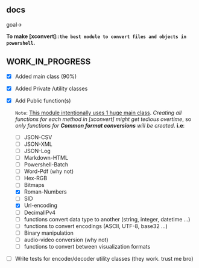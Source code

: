 ## docs

goal->

**To make
[xconvert]::`the best module to convert files and objects in powershell`.**

<!-- Usage docs go here -->

## WORK_IN_PROGRESS

- [x] Added main class (90%)
- [x] Added Private /utility classes
- [x] Add Public function(s)

  `Note`: [This module intentionally uses 1 huge main class](). _Creating all
  functions for each method in [xconvert] might get tedious overtime_, so _only
  functions for **Common format conversions** will be created_. **i.e**:

  - [ ] JSON-CSV
  - [ ] JSON-XML
  - [ ] JSON-Log
  - [ ] Markdown-HTML
  - [ ] Powershell-Batch
  - [ ] Word-Pdf (why not)
  - [ ] Hex-RGB
  - [ ] Bitmaps
  - [x] Roman-Numbers
  - [ ] SID
  - [x] Url-encoding
  - [ ] DecimalIPv4
  - [ ] functions convert data type to another (string, integer, datetime ...)
  - [ ] functions to convert encodings (ASCII, UTF-8, base32 ...)
  - [ ] Binary manipulation
  - [ ] audio-video conversion (why not)
  - [ ] functions to convert between visualization formats
- [ ] Write tests for encoder/decoder utility classes (they work. trust me bro)
